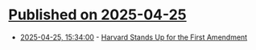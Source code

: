 # [Published on 2025-04-25](index.md)

* [2025-04-25, 15:34:00](https://soylentnews.org/politics/article.pl?sid=25/04/24/0632233&from=rss) - [Harvard Stands Up for the First Amendment](https://soylentnews.org/politics/article.pl?sid=25/04/24/0632233&from=rss)
